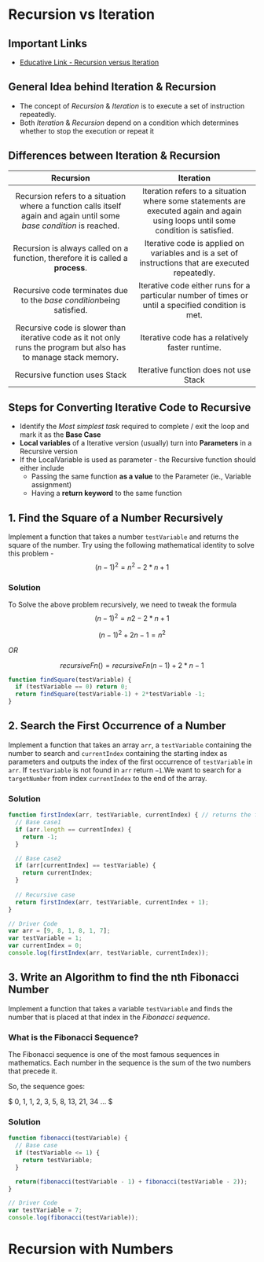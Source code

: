 # Recursion vs Iteration

## Important Links

- [Educative Link - Recursion versus Iteration](https://www.educative.io/courses/recursion-for-coding-interviews-in-javascript/3jpJBE1k4v4)

## General Idea behind Iteration & Recursion

- The concept of _Recursion_ & _Iteration_ is to execute a set of instruction repeatedly.
- Both _Iteration_ & _Recursion_ depend on a condition which determines whether to stop the execution or repeat it

## Differences between Iteration & Recursion

|                          Recursion                           |                          Iteration                           |
| :----------------------------------------------------------: | :----------------------------------------------------------: |
| Recursion refers to a situation where a function calls itself again and again until some *base condition* is reached. | Iteration refers to a situation where some statements are executed again and again using loops until some condition is satisfied. |
| Recursion is always called on a function, therefore it is called a **process**. | Iterative code is applied on variables and is a set of instructions that are executed repeatedly. |
| Recursive code terminates due to the *base condition*being satisfied. | Iterative code either runs for a particular number of times or until a specified condition is met. |
| Recursive code is slower than iterative code as it not only runs the program but also has to manage stack memory. |       Iterative code has a relatively faster runtime.        |
|                Recursive function uses Stack                 |            Iterative function does not use Stack             |

## Steps for Converting Iterative Code to Recursive

- Identify the *Most simplest task* required to complete / exit the loop and mark it as the **Base Case**
- **Local variables** of a Iterative version (usually) turn into **Parameters** in a Recursive version
- If the LocalVariable is used as parameter - the Recursive function should either include
  - Passing the same function **as a value** to the Parameter (ie., Variable assignment)
  - Having a **return keyword** to the same function

## 1. Find the Square of a Number Recursively

Implement a function that takes a number `testVariable` and returns the square of the number. Try using the following mathematical identity to solve this problem - 
$$
(n-1)^2 =  n^2 - 2*n + 1
$$


### Solution

To Solve the above problem recursively, we need to tweak the formula
$$
(n-1)^2 = n2 - 2*n + 1
$$

$$
(n-1)^2 + 2n - 1 = n^2
$$

_OR_

$$
recursiveFn() = recursiveFn(n-1) + 2*n - 1
$$


```javascript
function findSquare(testVariable) {
  if (testVariable == 0) return 0;
  return findSquare(testVariable-1) + 2*testVariable -1;
}
```

## 2. Search the First Occurrence of a Number

Implement a function that takes an array `arr`, a `testVariable` containing the number to search and `currentIndex` containing the starting index as parameters and outputs the index of the first occurrence of `testVariable` in `arr`. If `testVariable` is not found in `arr` return `−1`.We want to search for a `targetNumber` from index `currentIndex` to the end of the array.

### Solution

```javascript
function firstIndex(arr, testVariable, currentIndex) { // returns the first occurrence of testVariable
  // Base case1
  if (arr.length == currentIndex) {
    return -1;
  }

  // Base case2  
  if (arr[currentIndex] == testVariable) {
    return currentIndex;
  }
  
  // Recursive case
  return firstIndex(arr, testVariable, currentIndex + 1);
}

// Driver Code
var arr = [9, 8, 1, 8, 1, 7];
var testVariable = 1;
var currentIndex = 0;
console.log(firstIndex(arr, testVariable, currentIndex));
```

## 3. Write an Algorithm to find the nth Fibonacci Number

Implement a function that takes a variable `testVariable` and finds the number that is placed at that index in the *Fibonacci sequence*.

### What is the Fibonacci Sequence?

The Fibonacci sequence is one of the most famous sequences in mathematics. Each number in the sequence is the sum of the two numbers that precede it.

So, the sequence goes:

$ 0, 1, 1, 2, 3, 5, 8, 13, 21, 34 … $

### Solution

```javascript
function fibonacci(testVariable) {
  // Base case
  if (testVariable <= 1) {
    return testVariable;
  }

  return(fibonacci(testVariable - 1) + fibonacci(testVariable - 2));
}

// Driver Code
var testVariable = 7;
console.log(fibonacci(testVariable));
```

# Recursion with Numbers

